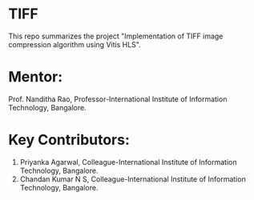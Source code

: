 # TIFF
This repo summarizes the project "Implementation of TIFF image compression algorithm using Vitis HLS".
# Mentor: 
Prof. Nanditha Rao, Professor-International Institute of Information Technology, Bangalore.
# Key Contributors: <br/>
1. Priyanka Agarwal, Colleague-International Institute of Information Technology, Bangalore.
2. Chandan Kumar N S, Colleague-International Institute of Information Technology, Bangalore.
